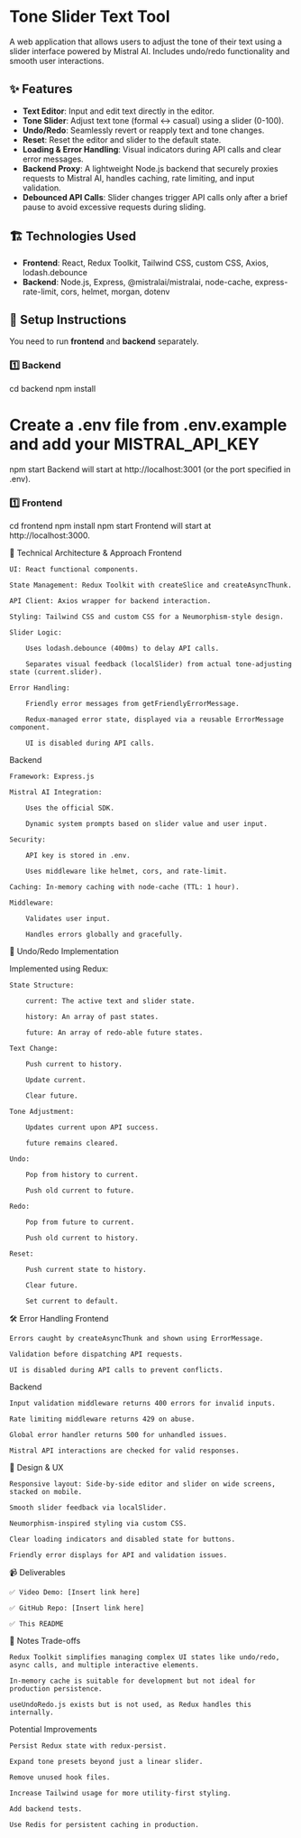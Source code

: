 # Tone Slider Text Tool

A web application that allows users to adjust the tone of their text using a slider interface powered by Mistral AI. Includes undo/redo functionality and smooth user interactions.

## ✨ Features

- **Text Editor**: Input and edit text directly in the editor.
- **Tone Slider**: Adjust text tone (formal ↔ casual) using a slider (0-100).
- **Undo/Redo**: Seamlessly revert or reapply text and tone changes.
- **Reset**: Reset the editor and slider to the default state.
- **Loading & Error Handling**: Visual indicators during API calls and clear error messages.
- **Backend Proxy**: A lightweight Node.js backend that securely proxies requests to Mistral AI, handles caching, rate limiting, and input validation.
- **Debounced API Calls**: Slider changes trigger API calls only after a brief pause to avoid excessive requests during sliding.

## 🏗️ Technologies Used

- **Frontend**: React, Redux Toolkit, Tailwind CSS, custom CSS, Axios, lodash.debounce
- **Backend**: Node.js, Express, @mistralai/mistralai, node-cache, express-rate-limit, cors, helmet, morgan, dotenv

## 🚀 Setup Instructions

You need to run **frontend** and **backend** separately.

### 1️⃣ Backend
cd backend
npm install
# Create a .env file from .env.example and add your MISTRAL_API_KEY
npm start
Backend will start at http://localhost:3001 (or the port specified in .env).

### 1️⃣ Frontend
cd frontend
npm install
npm start
Frontend will start at http://localhost:3000.

📐 Technical Architecture & Approach
Frontend

    UI: React functional components.

    State Management: Redux Toolkit with createSlice and createAsyncThunk.

    API Client: Axios wrapper for backend interaction.

    Styling: Tailwind CSS and custom CSS for a Neumorphism-style design.

    Slider Logic:

        Uses lodash.debounce (400ms) to delay API calls.

        Separates visual feedback (localSlider) from actual tone-adjusting state (current.slider).

    Error Handling:

        Friendly error messages from getFriendlyErrorMessage.

        Redux-managed error state, displayed via a reusable ErrorMessage component.

        UI is disabled during API calls.

Backend

    Framework: Express.js

    Mistral AI Integration:

        Uses the official SDK.

        Dynamic system prompts based on slider value and user input.

    Security:

        API key is stored in .env.

        Uses middleware like helmet, cors, and rate-limit.

    Caching: In-memory caching with node-cache (TTL: 1 hour).

    Middleware:

        Validates user input.

        Handles errors globally and gracefully.

🔄 Undo/Redo Implementation

Implemented using Redux:

    State Structure:

        current: The active text and slider state.

        history: An array of past states.

        future: An array of redo-able future states.

    Text Change:

        Push current to history.

        Update current.

        Clear future.

    Tone Adjustment:

        Updates current upon API success.

        future remains cleared.

    Undo:

        Pop from history to current.

        Push old current to future.

    Redo:

        Pop from future to current.

        Push old current to history.

    Reset:

        Push current state to history.

        Clear future.

        Set current to default.

🛠️ Error Handling
Frontend

    Errors caught by createAsyncThunk and shown using ErrorMessage.

    Validation before dispatching API requests.

    UI is disabled during API calls to prevent conflicts.

Backend

    Input validation middleware returns 400 errors for invalid inputs.

    Rate limiting middleware returns 429 on abuse.

    Global error handler returns 500 for unhandled issues.

    Mistral API interactions are checked for valid responses.

🎨 Design & UX

    Responsive layout: Side-by-side editor and slider on wide screens, stacked on mobile.

    Smooth slider feedback via localSlider.

    Neumorphism-inspired styling via custom CSS.

    Clear loading indicators and disabled state for buttons.

    Friendly error displays for API and validation issues.

📹 Deliverables

    ✅ Video Demo: [Insert link here]

    ✅ GitHub Repo: [Insert link here]

    ✅ This README

📝 Notes
Trade-offs

    Redux Toolkit simplifies managing complex UI states like undo/redo, async calls, and multiple interactive elements.

    In-memory cache is suitable for development but not ideal for production persistence.

    useUndoRedo.js exists but is not used, as Redux handles this internally.

Potential Improvements

    Persist Redux state with redux-persist.

    Expand tone presets beyond just a linear slider.

    Remove unused hook files.

    Increase Tailwind usage for more utility-first styling.

    Add backend tests.

    Use Redis for persistent caching in production.

